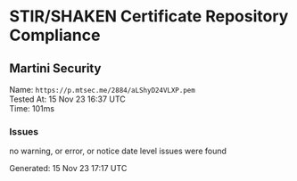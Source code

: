 # STIR/SHAKEN Certificate Repository Compliance

## Martini Security

Name: `https://p.mtsec.me/2884/aLShyD24VLXP.pem`\
Tested At: 15 Nov 23 16:37 UTC\
Time: 101ms

### Issues

no warning, or error, or notice date level issues were found

Generated: 15 Nov 23 17:17 UTC